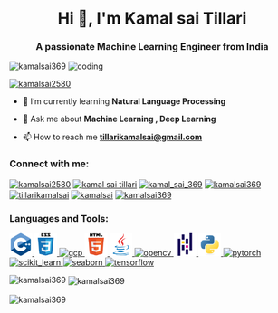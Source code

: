 <h1 align="center">Hi 👋, I'm Kamal sai Tillari</h1>
<h3 align="center">A passionate Machine Learning Engineer from India</h3>
<img align="right" alt="coding" width="400" src="https://media.licdn.com/dms/image/sync/D5627AQFdpwZ5DmRJow/articleshare-shrink_800/0/1711970569877?e=2147483647&v=beta&t=bfKIhksi5K0tlHTHvLAYWMSVpdCe-Oco-xZoS2sC9n4">
<p align="left"> <img src="https://komarev.com/ghpvc/?username=kamalsai369&label=Profile%20views&color=0e75b6&style=flat" alt="kamalsai369" /> </p>

<p align="left"> <a href="https://twitter.com/kamalsai2580" target="blank"><img src="https://img.shields.io/twitter/follow/kamalsai2580?logo=twitter&style=for-the-badge" alt="kamalsai2580" /></a> </p>

- 🌱 I’m currently learning **Natural Language Processing**

- 💬 Ask me about **Machine Learning , Deep Learning**

- 📫 How to reach me **tillarikamalsai@gmail.com**

<h3 align="left">Connect with me:</h3>
<p align="left">
<a href="https://twitter.com/kamalsai2580" target="blank"><img align="center" src="https://raw.githubusercontent.com/rahuldkjain/github-profile-readme-generator/master/src/images/icons/Social/twitter.svg" alt="kamalsai2580" height="30" width="40" /></a>
<a href="https://linkedin.com/in/kamal sai tillari" target="blank"><img align="center" src="https://raw.githubusercontent.com/rahuldkjain/github-profile-readme-generator/master/src/images/icons/Social/linked-in-alt.svg" alt="kamal sai tillari" height="30" width="40" /></a>
<a href="https://instagram.com/kamal_sai_369" target="blank"><img align="center" src="https://raw.githubusercontent.com/rahuldkjain/github-profile-readme-generator/master/src/images/icons/Social/instagram.svg" alt="kamal_sai_369" height="30" width="40" /></a>
<a href="https://www.codechef.com/users/kamalsai369" target="blank"><img align="center" src="https://cdn.jsdelivr.net/npm/simple-icons@3.1.0/icons/codechef.svg" alt="kamalsai369" height="30" width="40" /></a>
<a href="https://www.hackerrank.com/tillarikamalsai" target="blank"><img align="center" src="https://raw.githubusercontent.com/rahuldkjain/github-profile-readme-generator/master/src/images/icons/Social/hackerrank.svg" alt="tillarikamalsai" height="30" width="40" /></a>
<a href="https://www.leetcode.com/kamalsai" target="blank"><img align="center" src="https://raw.githubusercontent.com/rahuldkjain/github-profile-readme-generator/master/src/images/icons/Social/leet-code.svg" alt="kamalsai" height="30" width="40" /></a>
<a href="https://auth.geeksforgeeks.org/user/kamalsai369" target="blank"><img align="center" src="https://raw.githubusercontent.com/rahuldkjain/github-profile-readme-generator/master/src/images/icons/Social/geeks-for-geeks.svg" alt="kamalsai369" height="30" width="40" /></a>
</p>

<h3 align="left">Languages and Tools:</h3>
<p align="left"> <a href="https://www.w3schools.com/cpp/" target="_blank" rel="noreferrer"> <img src="https://raw.githubusercontent.com/devicons/devicon/master/icons/cplusplus/cplusplus-original.svg" alt="cplusplus" width="40" height="40"/> </a> <a href="https://www.w3schools.com/css/" target="_blank" rel="noreferrer"> <img src="https://raw.githubusercontent.com/devicons/devicon/master/icons/css3/css3-original-wordmark.svg" alt="css3" width="40" height="40"/> </a> <a href="https://cloud.google.com" target="_blank" rel="noreferrer"> <img src="https://www.vectorlogo.zone/logos/google_cloud/google_cloud-icon.svg" alt="gcp" width="40" height="40"/> </a> <a href="https://www.w3.org/html/" target="_blank" rel="noreferrer"> <img src="https://raw.githubusercontent.com/devicons/devicon/master/icons/html5/html5-original-wordmark.svg" alt="html5" width="40" height="40"/> </a> <a href="https://www.java.com" target="_blank" rel="noreferrer"> <img src="https://raw.githubusercontent.com/devicons/devicon/master/icons/java/java-original.svg" alt="java" width="40" height="40"/> </a> <a href="https://opencv.org/" target="_blank" rel="noreferrer"> <img src="https://www.vectorlogo.zone/logos/opencv/opencv-icon.svg" alt="opencv" width="40" height="40"/> </a> <a href="https://pandas.pydata.org/" target="_blank" rel="noreferrer"> <img src="https://raw.githubusercontent.com/devicons/devicon/2ae2a900d2f041da66e950e4d48052658d850630/icons/pandas/pandas-original.svg" alt="pandas" width="40" height="40"/> </a> <a href="https://www.python.org" target="_blank" rel="noreferrer"> <img src="https://raw.githubusercontent.com/devicons/devicon/master/icons/python/python-original.svg" alt="python" width="40" height="40"/> </a> <a href="https://pytorch.org/" target="_blank" rel="noreferrer"> <img src="https://www.vectorlogo.zone/logos/pytorch/pytorch-icon.svg" alt="pytorch" width="40" height="40"/> </a> <a href="https://scikit-learn.org/" target="_blank" rel="noreferrer"> <img src="https://upload.wikimedia.org/wikipedia/commons/0/05/Scikit_learn_logo_small.svg" alt="scikit_learn" width="40" height="40"/> </a> <a href="https://seaborn.pydata.org/" target="_blank" rel="noreferrer"> <img src="https://seaborn.pydata.org/_images/logo-mark-lightbg.svg" alt="seaborn" width="40" height="40"/> </a> <a href="https://www.tensorflow.org" target="_blank" rel="noreferrer"> <img src="https://www.vectorlogo.zone/logos/tensorflow/tensorflow-icon.svg" alt="tensorflow" width="40" height="40"/> </a> </p>

<p><img align="left" src="https://github-readme-stats.vercel.app/api/top-langs?username=kamalsai369&show_icons=true&locale=en&layout=compact" alt="kamalsai369" /></p>

<p>&nbsp;<img align="center" src="https://github-readme-stats.vercel.app/api?username=kamalsai369&show_icons=true&locale=en" alt="kamalsai369" /></p>

<p><img align="center" src="https://github-readme-streak-stats.herokuapp.com/?user=kamalsai369&" alt="kamalsai369" /></p>
